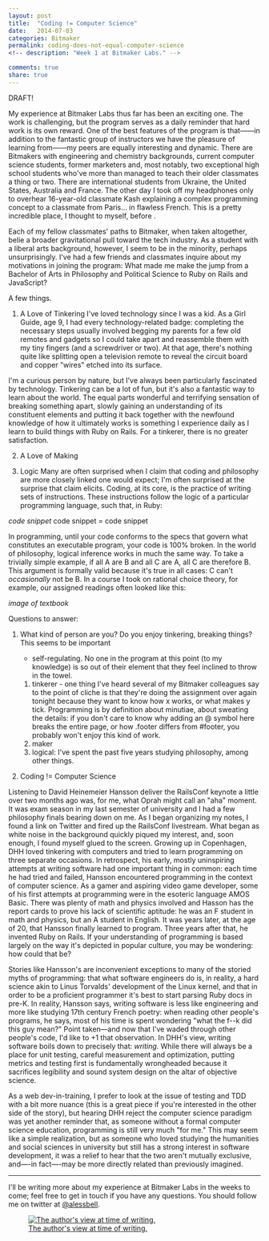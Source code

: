 ```yaml
---
layout: post
title:  "Coding != Computer Science"
date:   2014-07-03
categories: Bitmaker
permalink: coding-does-not-equal-computer-science
<!-- description: "Week 1 at Bitmaker Labs." -->

comments: true
share: true
---
```


DRAFT!

My experience at Bitmaker Labs thus far has been an exciting one. The work is challenging, but the program serves as a daily reminder that hard work is its own reward. One of the best features of the program is that——in addition to the fantastic group of instructors we have the pleasure of learning from——my peers are equally interesting and dynamic. There are Bitmakers with engineering and chemistry backgrounds, current computer science students, former marketers and, most notably, two exceptional high school students who've more than managed to teach their older classmates a thing or two. There are international students from Ukraine, the United States, Australia and France. The other day I took off my headphones only to overhear 16-year-old classmate Kash explaining a complex programming concept to a classmate from Paris... in flawless French. This is a pretty incredible place, I thought to myself, before .

Each of my fellow classmates' paths to Bitmaker, when taken altogether, belie a broader gravitational pull toward the tech industry. As a student with a liberal arts background, however, I seem to be in the minority, perhaps unsurprisingly. I've had a few friends and classmates inquire about my motivations in joining the program: What made me make the jump from a Bachelor of Arts in Philosophy and Political Science to Ruby on Rails and JavaScript?

A few things.

1. A Love of Tinkering
I've loved technology since I was a kid. As a Girl Guide, age 9, I had every technology-related badge: completing the necessary steps usually involved begging my parents for a few old remotes and gadgets so I could take apart and reassemble them with my tiny fingers (and a screwdriver or two). At that age, there's nothing quite like splitting open a television remote to reveal the circuit board and copper "wires" etched into its surface.

I'm a curious person by nature, but I've always been particularly fascinated by technology. Tinkering can be a lot of fun, but it's also a fantastic way to learn about the world. The equal parts wonderful and terrifying sensation of breaking something apart, slowly gaining an understanding of its constituent elements and putting it back together with the newfound knowledge of how it ultimately works is something I experience daily as I learn to build things with Ruby on Rails. For a tinkerer, there is no greater satisfaction.

2. A Love of Making



3. Logic
Many are often surprised when I claim that coding and philosophy are more closely linked one would expect; I'm often surprised at the surprise that claim elicits. Coding, at its core, is the practice of writing sets of instructions. These instructions follow the logic of a particular programming language, such that, in Ruby:

*code snippet* code snippet = code snippet

In programming, until your code conforms to the specs that govern what constitutes an executable program, your code is 100% broken. In the world of philosophy, logical inference works in much the same way. To take a trivially simple example, if all A are B and all C are A, all C are therefore B. This argument is formally valid because it's true in all cases: C can't *occasionally* not be B. In a course I took on rational choice theory, for example, our assigned readings often looked like this:

*image of textbook*







Questions to answer:


1. What kind of person are you? Do you enjoy tinkering, breaking things? This seems to be important
	- self-regulating. No one in the program at this point (to my knowledge) is so out of their element that they feel inclined to throw in the towel.
	1. tinkerer - one thing I've heard several of my Bitmaker colleagues say to the point of cliche is that they're doing the assignment over again tonight because they want to know how x works, or what makes y tick. Programming is by definition about minutiae, about sweating the details: if you don't care to know why adding an @ symbol here breaks the entire page, or how .footer differs from #footer, you probably won't enjoy this kind of work.
	2. maker
	3. logical: I've spent the past five years studying philosophy, among other things.



3. Coding != Computer Science

Listening to David Heinemeier Hansson deliver the RailsConf keynote a little over two months ago was, for me, what Oprah might call an "aha" moment. It was exam season in my last semester of university and I had a few philosophy finals bearing down on me. As I began organizing my notes, I found a link on Twitter and fired up the RailsConf livestream. What began as white noise in the background quickly piqued my interest, and, soon enough, I found myself glued to the screen. Growing up in Copenhagen, DHH loved tinkering with computers and tried to learn programming on three separate occasions. In retrospect, his early, mostly uninspiring attempts at writing software had one important thing in common: each time he had tried and failed, Hansson encountered programming in the context of computer science. As a gamer and aspiring video game developer, some of his first attempts at programming were in the esoteric language AMOS Basic. There was plenty of math and physics involved and Hasson has the report cards to prove his lack of scientific aptitude: he was an F student in math and physics, but an A student in English. It was years later, at the age of 20, that Hansson finally learned to program. Three years after that, he invented Ruby on Rails. If your understanding of programming is based largely on the way it's depicted in popular culture, you may be wondering: how could that be?

Stories like Hansson's are inconvenient exceptions to many of the storied myths of programming: that what software engineers do is, in reality, a hard science akin to Linus Torvalds' development of the Linux kernel, and that in order to be a proficient programmer it's best to start parsing Ruby docs in pre-K. In reality, Hansson says, writing software is less like engineering and more like studying 17th century French poetry: when reading other people's programs, he says, most of his time is spent wondering "what the f--k did this guy mean?" Point taken—and now that I've waded through other people's code, I'd like to +1 that observation. In DHH's view, writing software boils down to precisely that: *writing*. While there will always be a place for unit testing, careful measurement and optimization, putting metrics and testing first is fundamentally wrongheaded because it sacrifices legibility and sound system design on the altar of objective science.

As a web dev-in-training, I prefer to look at the issue of testing and TDD with a bit more nuance (this is a great piece if you're interested in the other side of the story), but hearing DHH reject the computer science paradigm was yet another reminder that, as someone without a formal computer science education, programming is still very much "for me." This may seem like a simple realization, but as someone who loved studying the humanities and social sciences in university but still has a strong interest in software development, it was a relief to hear that the two aren't mutually exclusive, and—-in fact—-may be more directly related than previously imagined.




***
I'll be writing more about my experience at Bitmaker Labs in the weeks to come; feel free to get in touch if you have any questions. You should follow me on twitter at [@alessbell](http://www.twitter.com/alessbell).


<figure>
<a href="https://d262ilb51hltx0.cloudfront.net/max/800/1*7OzQX9jjmFXIUjnDhVCnjg.jpeg" title="The author's view at time of writing"><img src="https://d262ilb51hltx0.cloudfront.net/max/800/1*7OzQX9jjmFXIUjnDhVCnjg.jpeg" alt="The author's view at time of writing."></a><figcaption><a href="https://d262ilb51hltx0.cloudfront.net/max/800/1*7OzQX9jjmFXIUjnDhVCnjg.jpeg" title="The author's view at time of writing.">The author's view at time of writing.</a></figcaption>
</figure>